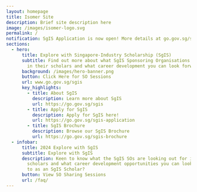 ```yaml
---
layout: homepage
title: Isomer Site
description: Brief site description here
image: /images/isomer-logo.svg
permalink: /
notification: SgIS Application is now open! More details at go.gov.sg/sgis!
sections:
  - hero:
      title: Explore with Singapore-Industry Scholarship (SgIS)
      subtitle: Find out more about what SgIS Sponsoring Organisations (SOs) look for
        in their scholars and what career development you can look forward to!
      background: /images/hero-banner.png
      button: Click Here for SO Sessions
      url: www.go.gov.sg/sgis
      key_highlights:
        - title: About SgIS
          description: Learn more about SgIS
          url: https://go.gov.sg/sgis
        - title: Apply for SgIS
          description: Apply for SgIS here!
          url: https://go.gov.sg/sgis-application
        - title: SgIS Brochure
          description: Browse our SgIS Brochure
          url: https://go.gov.sg/sgis-brochure
  - infobar:
      title: 2024 Explore with SgIS
      subtitle: Explore with SgIS
      description: Keen to know what the SgIS SOs are looking out for in their SgIS
        scholars and what career development opportunities you can look forward
        to as an SgIS Scholar?
      button: View SO Sharing Sessions
      url: /faq/
---
```

